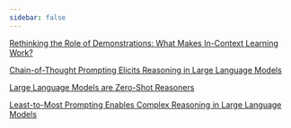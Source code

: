 ```yaml
---
sidebar: false
---
```


[Rethinking the Role of Demonstrations: What Makes In-Context Learning Work?](/blog/papers/Least-to-Most)

[Chain-of-Thought Prompting Elicits Reasoning in Large Language Models](/blog/papers/Least-to-Most)

[Large Language Models are Zero-Shot Reasoners](/blog/papers/Least-to-Most)

[Least-to-Most Prompting Enables Complex Reasoning in Large Language Models](/blog/papers/Least-to-Most)